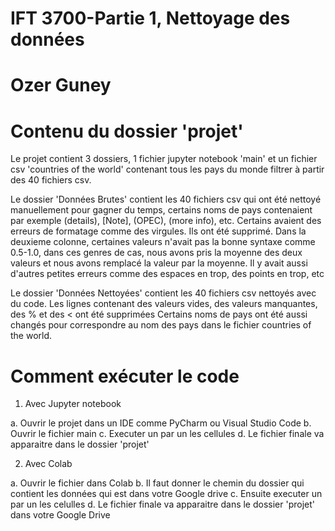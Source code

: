 # IFT 3700-Partie 1, Nettoyage des données

# Ozer Guney

# Contenu du dossier 'projet' 

Le projet contient 3 dossiers, 1 fichier jupyter notebook 'main' et un fichier csv 'countries of the world' contenant tous les pays du monde filtrer à partir des 40 fichiers csv.

Le dossier 'Données Brutes' contient les 40 fichiers csv qui ont été nettoyé manuellement pour gagner du temps, certains noms de pays contenaient par exemple (details), [Note], (OPEC), (more info), etc. Certains avaient des erreurs de formatage comme des virgules. Ils ont été supprimé.
Dans la deuxieme colonne, certaines valeurs n'avait pas la bonne syntaxe comme 0.5-1.0, dans ces genres de cas, nous avons pris la moyenne des deux valeurs et nous avons remplacé la valeur par la moyenne.
Il y avait aussi d'autres petites erreurs comme des espaces en trop, des points en trop, etc

Le dossier 'Données Nettoyées' contient les 40 fichiers csv nettoyés avec du code. Les lignes contenant des valeurs vides, des valeurs manquantes, des % et des < ont été supprimées
Certains noms de pays ont été aussi changés pour correspondre au nom des pays dans le fichier countries of the world.



# Comment exécuter le code

1) Avec Jupyter notebook

a. Ouvrir le projet dans un IDE comme PyCharm ou Visual Studio Code
b. Ouvrir le fichier main
c. Executer un par un les cellules 
d. Le fichier finale va apparaitre dans le dossier 'projet'

2) Avec Colab

a. Ouvrir le fichier dans Colab
b. Il faut donner le chemin du dossier qui contient les données qui est dans votre Google drive 
c. Ensuite executer un par un  les celulles
d. Le fichier finale va apparaitre dans le dossier 'projet' dans votre Google Drive
